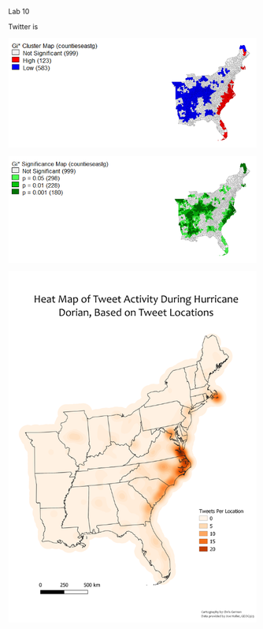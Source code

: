 Lab 10

Twitter is

![counties](countieseastgGetisOrdMapFrame.png)

![counties2](countieseastgGetisOrdMapFrame2.png)

![heat_map](Heat_map.png)
